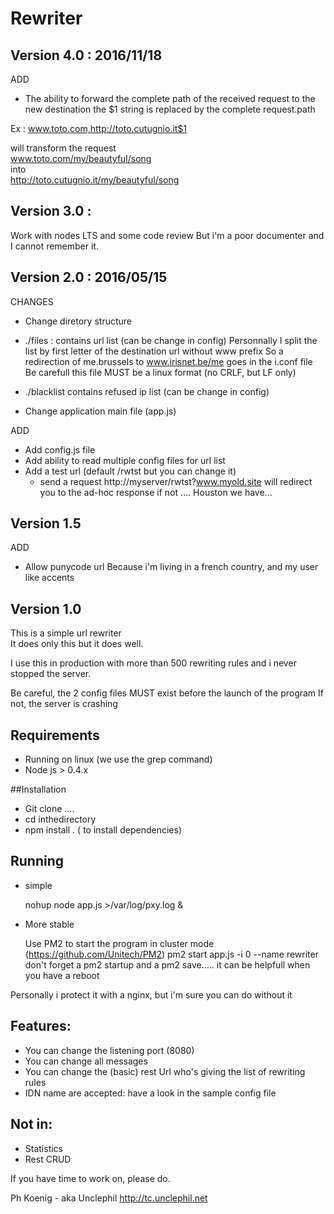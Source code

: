 # Rewriter
## Version 4.0 : 2016/11/18

ADD
- The ability to forward the complete path of the received request to the new destination
  the $1 string is replaced by the complete request.path

Ex : www.toto.com,http://toto.cutugnio.it$1

will transform the request  
www.toto.com/my/beautyful/song  
  into     
http://toto.cutugnio.it/my/beautyful/song

## Version 3.0 :
Work with nodes LTS
and some code review 
But i'm a poor documenter and I cannot remember it.


## Version 2.0 : 2016/05/15
CHANGES
 - Change diretory structure
  * ./files : contains url list (can be change in config)
    Personnally I split the list by first letter of the destination url without www prefix
    So a redirection of me.brussels to www.irisnet.be/me goes in the i.conf file
    Be carefull this file MUST be a linux format (no CRLF, but LF only)

  * ./blacklist contains refused ip list (can be change in config)
 - Change application main file (app.js)

ADD
- Add config.js file
- Add ability to read multiple config files for url list 
- Add a test url (default /rwtst but you can change it)
  - send a request http://myserver/rwtst?www.myold.site will redirect you to the ad-hoc response
    if not .... Houston we have...


## Version 1.5

ADD
- Allow punycode url 
  Because i'm living in a french country, and my user like accents

## Version 1.0

This is a simple url rewriter  
It does only this but it does well.

I use this in  production with more than 500 rewriting rules and i never stopped the server.

Be careful, the 2 config files MUST exist before the launch of the program
If not, the server is crashing 


## Requirements
* Running on linux (we use the grep command)
* Node js > 0.4.x

##Installation 
* Git clone ....
* cd  inthedirectory
* npm install . ( to install dependencies)

## Running
* simple 

  nohup node app.js >/var/log/pxy.log &

* More stable

  Use PM2 to start the program in cluster mode
  (https://github.com/Unitech/PM2)
  pm2 start app.js -i 0 --name rewriter
  don't forget a pm2 startup and a pm2 save..... it can be helpfull when you have a reboot

Personally i protect it with a nginx, but i'm sure you can do without it

## Features:
* You can change the listening port (8080)
* You can change all messages
* You can change the (basic) rest Url who's giving the list of rewriting rules
* IDN name are accepted: have a look in the sample config file


## Not in:
* Statistics
* Rest CRUD 

If you have time to work on, please do.

Ph Koenig - aka Unclephil
http://tc.unclephil.net
